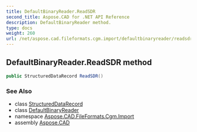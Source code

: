 ```yaml
---
title: DefaultBinaryReader.ReadSDR
second_title: Aspose.CAD for .NET API Reference
description: DefaultBinaryReader method. 
type: docs
weight: 260
url: /net/aspose.cad.fileformats.cgm.import/defaultbinaryreader/readsdr/
---
```

## DefaultBinaryReader.ReadSDR method

```csharp
public StructuredDataRecord ReadSDR()
```

### See Also

* class [StructuredDataRecord](../../../aspose.cad.fileformats.cgm.classes/structureddatarecord/)
* class [DefaultBinaryReader](../)
* namespace [Aspose.CAD.FileFormats.Cgm.Import](../../defaultbinaryreader/)
* assembly [Aspose.CAD](../../../)


